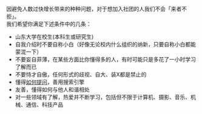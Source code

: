 因避免人数过快增长带来的种种问题，对于想加入社团的人我们不会「来者不拒」。  
我们希望你满足下述条件中的几条：
- 山东大学在校生(本科生或研究生)
- 自我介绍时不要自称小白（好像无论校内什么组织的纳新，只要自称小白都能蒙混一下）
- 不要妄自菲薄，在某些方面比你懂得多的人，有时可能只是多花了一小时学习了解而已
- 不要恃才自傲，任何形式的歧视、自大、装X都是禁止的
- 懂得[如何提问](https://github.com/tvvocold/How-To-Ask-Questions-The-Smart-Way)，善用搜索引擎
- 友善，懂得如何与他人和谐相处
- 对一些领域有了解，热爱并不断学习，包括但不限于计算机、摄影、音乐、机械、通信、科技产品
